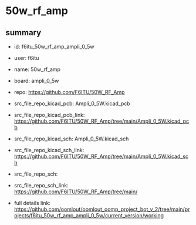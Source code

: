 # 50w_rf_amp
 
## summary 
* id: f6itu_50w_rf_amp_ampli_0_5w
* user: f6itu
* name: 50w_rf_amp
* board: ampli_0_5w
* repo: https://github.com/F6ITU/50W_RF_Amp
* src_file_repo_kicad_pcb: Ampli_0_5W.kicad_pcb
* src_file_repo_kicad_pcb_link: https://github.com/F6ITU/50W_RF_Amp/tree/main/Ampli_0_5W.kicad_pcb
* src_file_repo_kicad_sch: Ampli_0_5W.kicad_sch
* src_file_repo_kicad_sch_link: https://github.com/F6ITU/50W_RF_Amp/tree/main/Ampli_0_5W.kicad_sch

* src_file_repo_sch: 
* src_file_repo_sch_link: https://github.com/F6ITU/50W_RF_Amp/tree/main/
* full details link: https://github.com/oomlout/oomlout_oomp_project_bot_v_2/tree/main/projects/f6itu_50w_rf_amp_ampli_0_5w/current_version/working  







